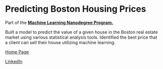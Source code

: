 # Predicting Boston Housing Prices

Part of the [**Machine Learning Nanodegree Program.**](https://www.udacity.com/course/machine-learning-engineer-nanodegree--nd009t)

Built a model to predict the value of a given house in the Boston real estate market using various statistical analysis tools. Identified the best price that a client can sell their house utilizing machine learning.

[Home Page](http://miguelangelnieto.net)

[LinkedIn](https://www.linkedin.com/in/miguelangelnieto/?locale=en_US)
